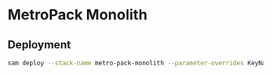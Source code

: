 # MetroPack Monolith

## Deployment
```bash 
sam deploy --stack-name metro-pack-monolith --parameter-overrides KeyName=
```

